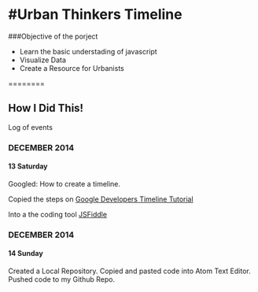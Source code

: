 #Urban Thinkers Timeline
=======================

###Objective of the porject

* Learn the basic understading of javascript
* Visualize Data
* Create a Resource for Urbanists

========

## How I Did This!
Log of events

### DECEMBER 2014
#### 13 Saturday

Googled: How to create a timeline. 

Copied the steps on [Google Developers Timeline Tutorial](https://developers.google.com/chart/interactive/docs/gallery/timeline)

Into a the coding tool [JSFiddle](http://jsfiddle.net/patrickm02L/bv8w7mva/24/)

### DECEMBER 2014
#### 14 Sunday

Created a Local Repository. Copied and pasted code into Atom Text Editor. Pushed code to my Github Repo. 
